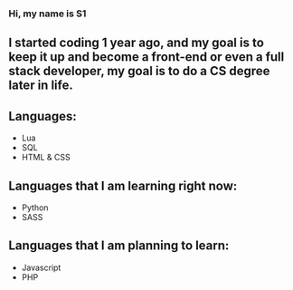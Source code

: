 
### Hi, my name is S1 
## I started coding 1 year ago, and my goal is to keep it up and become a front-end or even a full stack developer, my goal is to do a CS degree later in life.

## Languages:

- Lua
- SQL
- HTML & CSS

## Languages that I am learning right now:

- Python
- SASS

## Languages that I am planning to learn:

- Javascript
- PHP


<!--
**S1RRZ/S1RRZ** is a ✨ _special_ ✨ repository because its `README.md` (this file) appears on your GitHub profile.

Here are some ideas to get you started:

